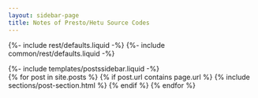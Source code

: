 ```yaml
---
layout: sidebar-page
title: Notes of Presto/Hetu Source Codes
---
```


<!-- blog -->
{%- include rest/defaults.liquid -%}
{%- include common/rest/defaults.liquid -%}
<section class="section">
  <div class="container">
    <div class="row">
      {%- include templates/postssidebar.liquid -%}
    </div>
  </div>
  <div class="container">
    <div class="row">
      {% for post in site.posts %}
        {% if post.url contains page.url %}
            {% include sections/post-section.html %}
        {% endif %}
      {% endfor %}
    </div>
  </div>
</section>
